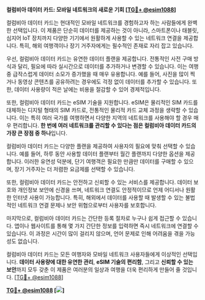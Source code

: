 **컬럼비아 데이터 카드: 모바일 네트워크의 새로운 기회 [[TG💪+ @esim1088](https://t.me/s/esim1088)]**

컬럼비아 데이터 카드는 현대적인 모바일 네트워크를 경험하고자 하는 사람들에게 완벽한 선택입니다. 이 제품은 단순히 데이터를 제공하는 것이 아니라, 스마트폰이나 태블릿, 심지어 IoT 장치까지 다양한 기기에서 원활하게 사용할 수 있는 네트워크 연결을 제공합니다. 특히, 해외 여행객이나 장기 거주자에게는 필수적인 존재로 자리 잡고 있습니다.

우선, 컬럼비아 데이터 카드는 유연한 데이터 플랜을 제공합니다. 전통적인 사전 구매 방식과 달리, 필요에 따라 실시간으로 데이터를 추가하거나 변경할 수 있습니다. 이는 여행 중 급작스럽게 데이터 소모가 증가했을 때 매우 유용합니다. 예를 들어, 사진을 많이 찍거나 동영상 콘텐츠를 공유하려는 경우에도 걱정 없이 데이터를 추가할 수 있습니다. 또한, 데이터 사용량이 적은 날에는 비용을 절감할 수 있어 경제적입니다.

또한, 컬럼비아 데이터 카드는 eSIM 기술을 지원합니다. eSIM은 물리적인 SIM 카드를 대체하는 디지털 형태의 SIM 카드로, 전통적인 물리적 카드 교체 과정을 생략할 수 있습니다. 이는 특히 여러 국가를 여행하면서 다양한 지역의 네트워크를 사용해야 할 경우 매우 편리합니다. **한 번에 여러 네트워크를 관리할 수 있다는 점은 컬럼비아 데이터 카드의 가장 큰 장점 중 하나**입니다.

컬럼비아 데이터 카드는 다양한 플랜을 제공하여 사용자의 필요에 맞춰 선택할 수 있습니다. 예를 들어, 하루 동안 사용할 데이터 플랜부터 월간 플랜까지 다양한 옵션을 제공합니다. 이러한 유연성 덕분에, 단기 여행객은 필요한 만큼만 데이터를 구매할 수 있으며, 장기 거주자는 더 저렴한 요금제를 선택할 수 있습니다.

또한, 컬럼비아 데이터 카드는 안전하고 신뢰할 수 있는 서비스를 제공합니다. 데이터 보호와 개인정보 보안에 신경을 쓰며, 네트워크 연결도 안정적이므로 언제 어디서나 원활한 인터넷 사용이 가능합니다. 특히, 해외에서 데이터를 사용할 때 발생할 수 있는 불법적인 네트워크 연결 문제나 보안 위협으로부터 사용자를 보호합니다.

마지막으로, 컬럼비아 데이터 카드는 간단한 등록 절차로 누구나 쉽게 접근할 수 있습니다. 앱이나 웹사이트를 통해 몇 가지 간단한 정보를 입력하면 즉시 네트워크에 연결할 수 있습니다. 이 과정은 시간이 많이 걸리지 않으며, 언어 문제로 인해 어려움을 겪을 가능성도 없습니다.

컬럼비아 데이터 카드는 모든 여행자와 모바일 네트워크 사용자들에게 이상적인 선택입니다. **데이터 사용량에 대한 유연한 관리**, **eSIM 기술의 편리함**, 그리고 **신뢰할 수 있는 보안**까지 모두 갖춘 이 제품은 여러분의 일상과 여행을 더욱 편리하게 만들어 줄 것입니다. [[TG💪+ @esim1088](https://t.me/s/esim1088)]

**[TG💪+ @esim1088](https://t.me/s/esim1088) [![](https://i.postimg.cc/Y0z9fWf4/image.png)]**